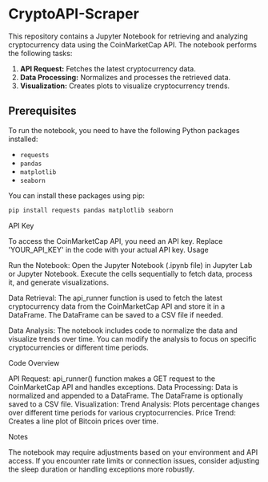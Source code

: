 # CryptoAPI-Scraper

This repository contains a Jupyter Notebook for retrieving and analyzing cryptocurrency data using the CoinMarketCap API. The notebook performs the following tasks:

1. **API Request:** Fetches the latest cryptocurrency data.
2. **Data Processing:** Normalizes and processes the retrieved data.
3. **Visualization:** Creates plots to visualize cryptocurrency trends.

## Prerequisites

To run the notebook, you need to have the following Python packages installed:

- `requests`
- `pandas`
- `matplotlib`
- `seaborn`

You can install these packages using pip:

```bash
pip install requests pandas matplotlib seaborn
```
API Key

To access the CoinMarketCap API, you need an API key. Replace 'YOUR_API_KEY' in the code with your actual API key.
Usage

Run the Notebook:
        Open the Jupyter Notebook (.ipynb file) in Jupyter Lab or Jupyter Notebook.
        Execute the cells sequentially to fetch data, process it, and generate visualizations.

Data Retrieval:
        The api_runner function is used to fetch the latest cryptocurrency data from the CoinMarketCap API and store it in a DataFrame.
        The DataFrame can be saved to a CSV file if needed.

Data Analysis:
        The notebook includes code to normalize the data and visualize trends over time.
        You can modify the analysis to focus on specific cryptocurrencies or different time periods.

Code Overview

API Request: api_runner() function makes a GET request to the CoinMarketCap API and handles exceptions.
    Data Processing: Data is normalized and appended to a DataFrame. The DataFrame is optionally saved to a CSV file.
    Visualization:
        Trend Analysis: Plots percentage changes over different time periods for various cryptocurrencies.
        Price Trend: Creates a line plot of Bitcoin prices over time.

Notes

The notebook may require adjustments based on your environment and API access.
    If you encounter rate limits or connection issues, consider adjusting the sleep duration or handling exceptions more robustly.
